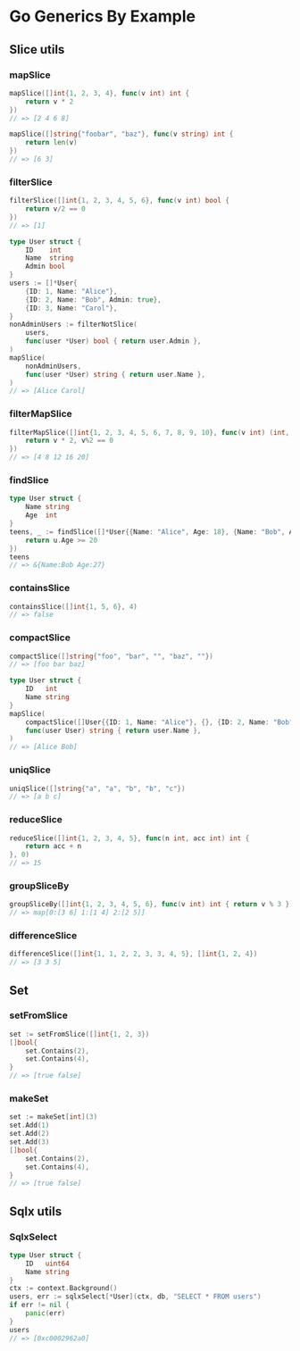 # Go Generics By Example

## Slice utils
### mapSlice
```go
mapSlice([]int{1, 2, 3, 4}, func(v int) int {
	return v * 2
})
// => [2 4 6 8]
```

```go
mapSlice([]string{"foobar", "baz"}, func(v string) int {
	return len(v)
})
// => [6 3]
```

### filterSlice
```go
filterSlice([]int{1, 2, 3, 4, 5, 6}, func(v int) bool {
	return v/2 == 0
})
// => [1]
```

```go
type User struct {
	ID    int
	Name  string
	Admin bool
}
users := []*User{
	{ID: 1, Name: "Alice"},
	{ID: 2, Name: "Bob", Admin: true},
	{ID: 3, Name: "Carol"},
}
nonAdminUsers := filterNotSlice(
	users,
	func(user *User) bool { return user.Admin },
)
mapSlice(
	nonAdminUsers,
	func(user *User) string { return user.Name },
)
// => [Alice Carol]
```

### filterMapSlice
```go
filterMapSlice([]int{1, 2, 3, 4, 5, 6, 7, 8, 9, 10}, func(v int) (int, bool) {
	return v * 2, v%2 == 0
})
// => [4 8 12 16 20]
```

### findSlice
```go
type User struct {
	Name string
	Age  int
}
teens, _ := findSlice([]*User{{Name: "Alice", Age: 18}, {Name: "Bob", Age: 27}, {Name: "Carol", Age: 24}}, func(u *User) bool {
	return u.Age >= 20
})
teens
// => &{Name:Bob Age:27}
```

### containsSlice
```go
containsSlice([]int{1, 5, 6}, 4)
// => false
```

### compactSlice
```go
compactSlice([]string{"foo", "bar", "", "baz", ""})
// => [foo bar baz]
```

```go
type User struct {
	ID   int
	Name string
}
mapSlice(
	compactSlice([]User{{ID: 1, Name: "Alice"}, {}, {ID: 2, Name: "Bob"}}),
	func(user User) string { return user.Name },
)
// => [Alice Bob]
```

### uniqSlice
```go
uniqSlice([]string{"a", "a", "b", "b", "c"})
// => [a b c]
```

### reduceSlice
```go
reduceSlice([]int{1, 2, 3, 4, 5}, func(n int, acc int) int {
	return acc + n
}, 0)
// => 15
```

### groupSliceBy
```go
groupSliceBy([]int{1, 2, 3, 4, 5, 6}, func(v int) int { return v % 3 })
// => map[0:[3 6] 1:[1 4] 2:[2 5]]
```

### differenceSlice
```go
differenceSlice([]int{1, 1, 2, 2, 3, 3, 4, 5}, []int{1, 2, 4})
// => [3 3 5]
```


## Set
### setFromSlice
```go
set := setFromSlice([]int{1, 2, 3})
[]bool{
	set.Contains(2),
	set.Contains(4),
}
// => [true false]
```

### makeSet
```go
set := makeSet[int](3)
set.Add(1)
set.Add(2)
set.Add(3)
[]bool{
	set.Contains(2),
	set.Contains(4),
}
// => [true false]
```


## Sqlx utils
### SqlxSelect
```go
type User struct {
	ID   uint64
	Name string
}
ctx := context.Background()
users, err := sqlxSelect[*User](ctx, db, "SELECT * FROM users")
if err != nil {
	panic(err)
}
users
// => [0xc0002962a0]
```


